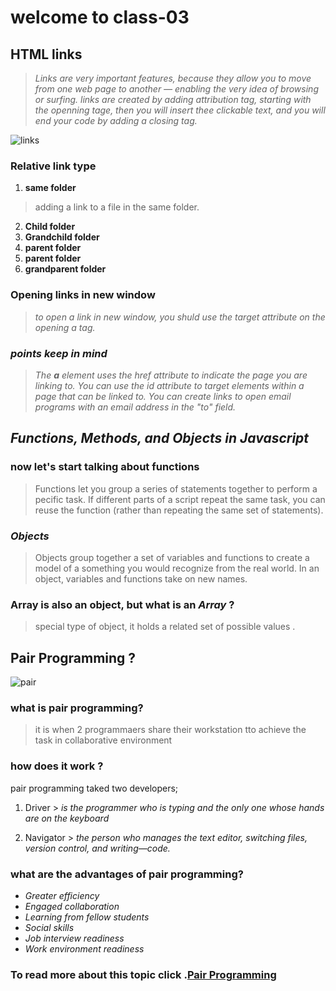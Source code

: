 # welcome to  class-03 

## HTML links
> *Links are very important features, because they allow you to move from one web page to another — enabling the very idea of browsing or surfing.*
> *links are created by adding attribution tag, starting with the openning tage, then you will insert thee clickable text, and you will end your code by adding a closing tag.*

![links](https://image.slidesharecdn.com/htmllinks-191023021435/95/html-links-2-638.jpg?cb=1571797123)

### Relative link type 
1.  **same folder**
   > adding a link to a file in the same folder.
2.  **Child folder**
3.  **Grandchild folder**
4.  **parent folder**
5.  **parent folder**
6.  **grandparent folder**

### Opening links in new window 

> *to open a link in new window, you shuld use the *target* attribute  on the opening *a* tag.* 

### *points keep in mind*

> *The **a** element uses the href attribute to indicate the page you are linking to.*
> *You can use the id attribute to target elements within a page that can be linked to.*
> *You can create links to open email programs with an email address in the "to" field.*

## *Functions, Methods, and Objects in Javascript*


### now let's start talking about functions 
> Functions let you group a series of statements together to perform a pecific task. If different parts of a script repeat the same task, you can
 reuse the function (rather than repeating the same set of statements). 

### *Objects* 
> Objects group together a set of variables and functions to create a model of a something you would recognize from the real world. In an object,
variables and functions take on new names.

### Array is also an object, but what is an *Array* ?
> special type of object, it holds a related set of possible values .

##  Pair Programming ?
 
![pair](https://miro.medium.com/max/3340/1*KANzouP1zcfdjD7dM_dZHQ.png)

 ### what is pair programming?
 > it is when 2 programmaers share their workstation tto achieve the task in collaborative environment

 ### how does it work ?
  pair programming taked two developers; 
  1. Driver 
    > *is the programmer who is typing and the only one whose hands are on the keyboard*

  2. Navigator 
    > *the person who manages the text editor, switching files, version control, and writing—code.*

  ### what are the advantages of pair programming?  
  - *Greater efficiency*
  - *Engaged collaboration*
  - *Learning from fellow students*
  - *Social skills*
  - *Job interview readiness*
  - *Work environment readiness*
  
  ### To read more about this topic click .[Pair Programming](https://www.codefellows.org/blog/6-reasons-for-pair-programming/)
